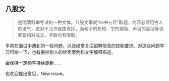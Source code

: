 ## 八股文

>  是明清科举考试的一种文体。八股文章就“四书五经”取题，内容必须用古人的语气，绝对不允许自由发挥，而句子的长短、字的繁简、声调的高低等也都要相对成文，字数也有限制。

平常在面试中遇到的一些问题，以及经常关注招聘信息的技能要求。对这些问题学习归纳一下，也有搬抄别人的优秀案例和文字解释描述。



会保持一定频率持续更新......

也欢迎提出意见，New issue。